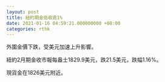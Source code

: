 ```yaml
---
layout: post
title: 紐約期金低收逾1%
date: 2021-01-16 04:59:21.000000000 +08:00
categories: rthk
---
```


外圍金價下跌，受美元加速上升影響。

紐約2月期金收市報每盎士1829.9美元，跌21.5美元，跌幅1.16%。

現貨金在1826美元附近。
